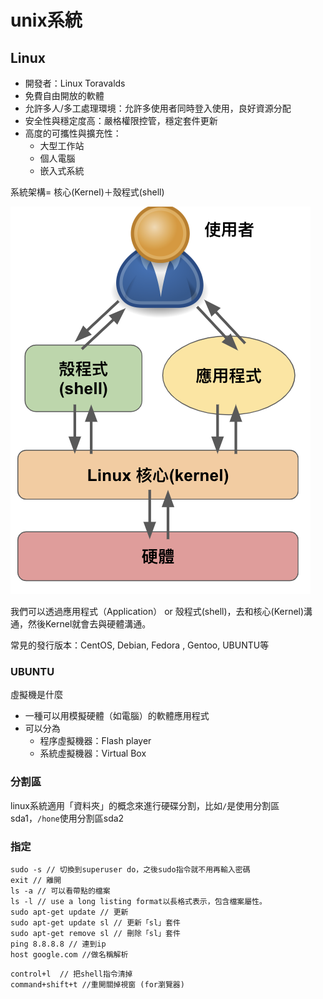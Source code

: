 # unix系統

## Linux

- 開發者：Linux Toravalds
- 免費自由開放的軟體
- 允許多人/多工處理環境：允許多使用者同時登入使用，良好資源分配
- 安全性與穩定度高：嚴格權限控管，穩定套件更新
- 高度的可攜性與擴充性：
  - 大型工作站
  - 個人電腦
  - 嵌入式系統

系統架構= 核心(Kernel)＋殼程式(shell)

![transport| width=100px](./img/shell.png)

我們可以透過應用程式（Application） or 殼程式(shell)，去和核心(Kernel)溝通，然後Kernel就會去與硬體溝通。

常見的發行版本：CentOS, Debian, Fedora , Gentoo, UBUNTU等

### UBUNTU


虛擬機是什麼
- 一種可以用模擬硬體（如電腦）的軟體應用程式
- 可以分為
  - 程序虛擬機器：Flash player
  - 系統虛擬機器：Virtual Box

### 分割區

linux系統適用「資料夾」的概念來進行硬碟分割，比如`/`是使用分割區sda1，`/hone`使用分割區sda2


### 指定

```shell
sudo -s // 切換到superuser do，之後sudo指令就不用再輸入密碼
exit // 離開
ls -a // 可以看帶點的檔案
ls -l // use a long listing format以長格式表示，包含檔案屬性。
sudo apt-get update // 更新
sudo apt-get update sl // 更新「sl」套件
sudo apt-get remove sl // 刪除「sl」套件
ping 8.8.8.8 // 連到ip
host google.com //做名稱解析
```

```
control+l  // 把shell指令清掉
command+shift+t //重開關掉視窗 (for瀏覽器)
```